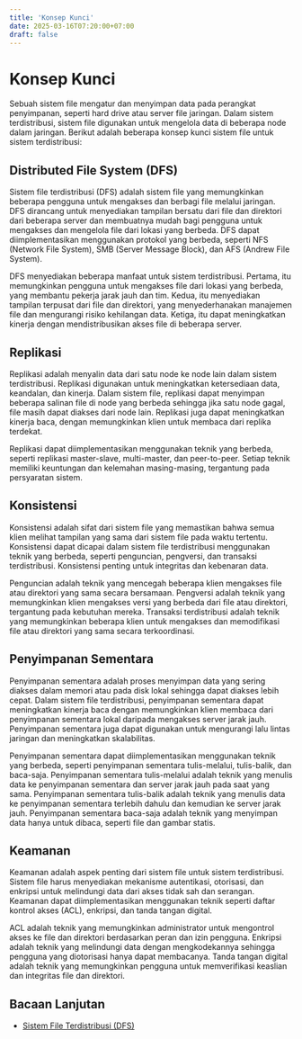 ```yaml
---
title: 'Konsep Kunci'
date: 2025-03-16T07:20:00+07:00
draft: false
---
```


# Konsep Kunci

Sebuah sistem file mengatur dan menyimpan data pada perangkat penyimpanan, seperti hard drive atau server file jaringan. Dalam sistem terdistribusi, sistem file digunakan untuk mengelola data di beberapa node dalam jaringan. Berikut adalah beberapa konsep kunci sistem file untuk sistem terdistribusi:

## **Distributed File System (DFS)**

Sistem file terdistribusi (DFS) adalah sistem file yang memungkinkan beberapa pengguna untuk mengakses dan berbagi file melalui jaringan. DFS dirancang untuk menyediakan tampilan bersatu dari file dan direktori dari beberapa server dan membuatnya mudah bagi pengguna untuk mengakses dan mengelola file dari lokasi yang berbeda. DFS dapat diimplementasikan menggunakan protokol yang berbeda, seperti NFS (Network File System), SMB (Server Message Block), dan AFS (Andrew File System).

DFS menyediakan beberapa manfaat untuk sistem terdistribusi. Pertama, itu memungkinkan pengguna untuk mengakses file dari lokasi yang berbeda, yang membantu pekerja jarak jauh dan tim. Kedua, itu menyediakan tampilan terpusat dari file dan direktori, yang menyederhanakan manajemen file dan mengurangi risiko kehilangan data. Ketiga, itu dapat meningkatkan kinerja dengan mendistribusikan akses file di beberapa server.

## **Replikasi**

Replikasi adalah menyalin data dari satu node ke node lain dalam sistem terdistribusi. Replikasi digunakan untuk meningkatkan ketersediaan data, keandalan, dan kinerja. Dalam sistem file, replikasi dapat menyimpan beberapa salinan file di node yang berbeda sehingga jika satu node gagal, file masih dapat diakses dari node lain. Replikasi juga dapat meningkatkan kinerja baca, dengan memungkinkan klien untuk membaca dari replika terdekat.

Replikasi dapat diimplementasikan menggunakan teknik yang berbeda, seperti replikasi master-slave, multi-master, dan peer-to-peer. Setiap teknik memiliki keuntungan dan kelemahan masing-masing, tergantung pada persyaratan sistem.

## **Konsistensi**

Konsistensi adalah sifat dari sistem file yang memastikan bahwa semua klien melihat tampilan yang sama dari sistem file pada waktu tertentu. Konsistensi dapat dicapai dalam sistem file terdistribusi menggunakan teknik yang berbeda, seperti penguncian, pengversi, dan transaksi terdistribusi. Konsistensi penting untuk integritas dan kebenaran data.

Penguncian adalah teknik yang mencegah beberapa klien mengakses file atau direktori yang sama secara bersamaan. Pengversi adalah teknik yang memungkinkan klien mengakses versi yang berbeda dari file atau direktori, tergantung pada kebutuhan mereka. Transaksi terdistribusi adalah teknik yang memungkinkan beberapa klien untuk mengakses dan memodifikasi file atau direktori yang sama secara terkoordinasi.

## **Penyimpanan Sementara**

Penyimpanan sementara adalah proses menyimpan data yang sering diakses dalam memori atau pada disk lokal sehingga dapat diakses lebih cepat. Dalam sistem file terdistribusi, penyimpanan sementara dapat meningkatkan kinerja baca dengan memungkinkan klien membaca dari penyimpanan sementara lokal daripada mengakses server jarak jauh. Penyimpanan sementara juga dapat digunakan untuk mengurangi lalu lintas jaringan dan meningkatkan skalabilitas.

Penyimpanan sementara dapat diimplementasikan menggunakan teknik yang berbeda, seperti penyimpanan sementara tulis-melalui, tulis-balik, dan baca-saja. Penyimpanan sementara tulis-melalui adalah teknik yang menulis data ke penyimpanan sementara dan server jarak jauh pada saat yang sama. Penyimpanan sementara tulis-balik adalah teknik yang menulis data ke penyimpanan sementara terlebih dahulu dan kemudian ke server jarak jauh. Penyimpanan sementara baca-saja adalah teknik yang menyimpan data hanya untuk dibaca, seperti file dan gambar statis.

## **Keamanan**

Keamanan adalah aspek penting dari sistem file untuk sistem terdistribusi. Sistem file harus menyediakan mekanisme autentikasi, otorisasi, dan enkripsi untuk melindungi data dari akses tidak sah dan serangan. Keamanan dapat diimplementasikan menggunakan teknik seperti daftar kontrol akses (ACL), enkripsi, dan tanda tangan digital.

ACL adalah teknik yang memungkinkan administrator untuk mengontrol akses ke file dan direktori berdasarkan peran dan izin pengguna. Enkripsi adalah teknik yang melindungi data dengan mengkodekannya sehingga pengguna yang diotorisasi hanya dapat membacanya. Tanda tangan digital adalah teknik yang memungkinkan pengguna untuk memverifikasi keaslian dan integritas file dan direktori.

## **Bacaan Lanjutan**

- [Sistem File Terdistribusi (DFS)](https://en.wikipedia.org/wiki/Distributed_file_system)
